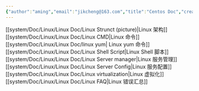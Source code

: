 ```yaml
---
{"author":"aming","email":"jikcheng@163.com","title":"Centos Doc","creation_date":"2022-06-27 15:57","Last modified date":"2022-11-25 16:11","tags":"Centos Doc","File Folder with relative path":"system/Doc/Linux","remark":null,"other":null,"dg-publish":true,"permalink":"/system/doc/linux/centos-doc/","dgPassFrontmatter":true}
---
```



[[system/Doc/Linux/Linux Doc/Linux Strunct (picture)\|Linux 架构]]
[[system/Doc/Linux/Linux Doc/Linux CMD\|Linux 命令]]
[[system/Doc/Linux/Linux Doc/linux yum\| Linux yum 命令]]
[[system/Doc/Linux/Linux Doc/Linux Shell Script\|Linux Shell 脚本]]
[[system/Doc/Linux/Linux Doc/Linux Server manager\|Linux 服务管理]]
[[system/Doc/Linux/Linux Doc/Linux Server Config\|Linux 服务配置]]
[[system/Doc/Linux/Linux Doc/Linux virtualization\|Linux 虚拟化]]
[[system/Doc/Linux/Linux Doc/Linux FAQ\|Linux 错误汇总]]




